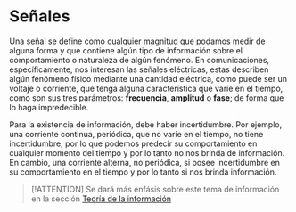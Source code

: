 # Señales

Una señal se define como cualquier magnitud que podamos medir de alguna forma y que contiene algún tipo de información sobre el comportamiento o naturaleza de algún fenómeno. En comunicaciones, específicamente, nos interesan las señales eléctricas, estas describen algún fenómeno físico mediante una cantidad eléctrica, como puede ser un voltaje o corriente, que tenga alguna característica que varíe en el tiempo, como son sus tres parámetros: **frecuencia**, **amplitud** o **fase**; de forma que lo haga impredecible.

Para la existencia de información, debe haber incertidumbre. Por ejemplo, una corriente continua, periódica, que no varíe en el tiempo, no tiene incertidumbre; por lo que podemos predecir su comportamiento en cualquier momento del tiempo y por lo tanto no nos brinda de información. En cambio, una corriente alterna, no periódica, si posee incertidumbre en su comportamiento en el tiempo y por lo tanto si nos brinda información.

> [!ATTENTION]
> Se dará más enfásis sobre este tema de información en la sección [Teoría de la información](teoria_de_la_informacion.md)
